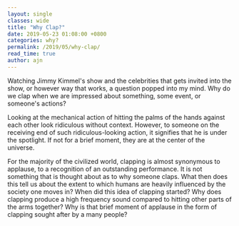 ```yaml
---
layout: single
classes: wide
title: "Why Clap?"
date: 2019-05-23 01:08:00 +0800
categories: why?
permalink: /2019/05/why-clap/
read_time: true
author: ajn
---
```


Watching Jimmy Kimmel's show and the celebrities that gets invited into the show, or however way that works, a question popped into my mind. Why do we clap when we are impressed about something, some event, or someone's actions?

Looking at the mechanical action of hitting the palms of the hands against each other look ridiculous without context. However, to someone on the receiving end of such ridiculous-looking action, it signifies that he is under the spotlight. If not for a brief moment, they are at the center of the universe.

For the majority of the civilized world, clapping is almost synonymous to applause, to a recognition of an outstanding performance. It is not something that is thought about as to why someone claps. What then does this tell us about the extent to which humans are heavily influenced by the society one moves in? When did this idea of clapping started? Why does clapping produce a high frequency sound compared to hitting other parts of the arms together? Why is that brief moment of applause in the form of clapping sought after by a many people? 
